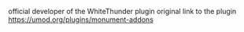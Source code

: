 official developer of the WhiteThunder plugin
original link to the plugin https://umod.org/plugins/monument-addons 
